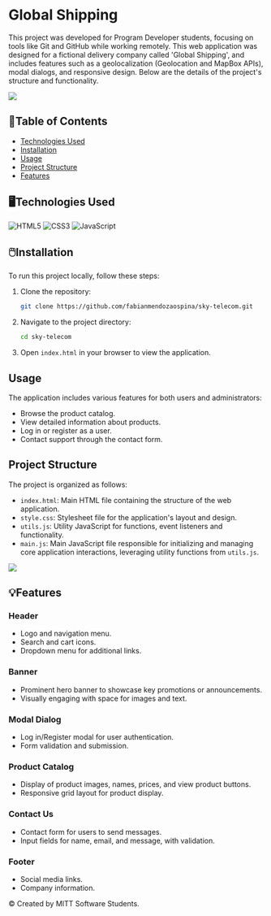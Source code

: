 # Global Shipping

This project was developed for Program Developer students, focusing on tools like Git and GitHub while working remotely. This web application was designed for a fictional delivery company called 'Global Shipping', and includes features such as a geolocalization (Geolocation and MapBox APIs), modal dialogs, and responsive design. Below are the details of the project's structure and functionality.

![](./assets/img/readme-img-1.png)

## 📑Table of Contents
- [Technologies Used](#technologies-used)
- [Installation](#installation)
- [Usage](#usage)
- [Project Structure](#project-structure)
- [Features](#features)

## 🖥️Technologies Used
![HTML5](https://img.shields.io/badge/HTML-00A6E4?style=for-the-badge&logo=html5&logoColor=white)
![CSS3](https://img.shields.io/badge/CSS-0073E6?style=for-the-badge&logo=css3&logoColor=white)
![JavaScript](https://img.shields.io/badge/JavaScript-005D99?style=for-the-badge&logo=javascript&logoColor=white)

## 🖱️Installation
To run this project locally, follow these steps:
1. Clone the repository:
    ```sh
    git clone https://github.com/fabianmendozaospina/sky-telecom.git
    ```
2. Navigate to the project directory:
    ```sh
    cd sky-telecom
    ```
3. Open `index.html` in your browser to view the application.

## Usage
The application includes various features for both users and administrators:
- Browse the product catalog.
- View detailed information about products.
- Log in or register as a user.
- Contact support through the contact form.

## Project Structure
The project is organized as follows:
- `index.html`: Main HTML file containing the structure of the web application.
- `style.css`: Stylesheet file for the application's layout and design.
- `utils.js`: Utility JavaScript for functions, event listeners and functionality.
- `main.js`: Main JavaScript file responsible for initializing and managing 
core application interactions, leveraging utility functions from `utils.js`.

![](./assets/img/readme-img-2.png)

## 💡Features
### Header
- Logo and navigation menu.
- Search and cart icons.
- Dropdown menu for additional links.

### Banner 
- Prominent hero banner to showcase key promotions or announcements.
- Visually engaging with space for images and text.

### Modal Dialog
- Log in/Register modal for user authentication.
- Form validation and submission.

### Product Catalog
- Display of product images, names, prices, and view product buttons.
- Responsive grid layout for product display.

### Contact Us
- Contact form for users to send messages.
- Input fields for name, email, and message, with validation.

### Footer
- Social media links.
- Company information.

&copy; Created by MITT Software Students.